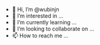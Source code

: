 - 👋 Hi, I’m @wubinjn
- 👀 I’m interested in ...
- 🌱 I’m currently learning ...
- 💞️ I’m looking to collaborate on ...
- 📫 How to reach me ...

<!---
wubinjn/wubinjn is a ✨ special ✨ repository because its `README.md` (this file) appears on your GitHub profile.
You can click the Preview link to take a look at your changes.
--->
